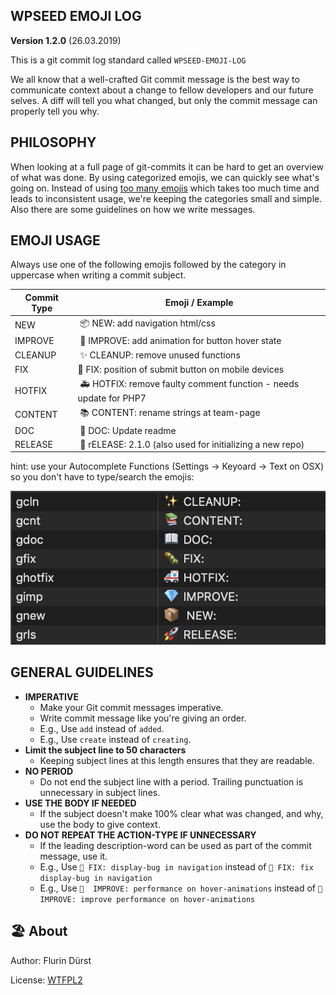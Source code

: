 ## WPSEED EMOJI LOG
**Version 1.2.0** (26.03.2019)

This is a git commit log standard called `WPSEED-EMOJI-LOG`

We all know that a well-crafted Git commit message is the best way to communicate context about a change to fellow developers and our future selves. A diff will tell you what changed, but only the commit message can properly tell you why.

## PHILOSOPHY
When looking at a full page of git-commits it can be hard to get an overview of what was done. By using categorized emojis, we can quickly see what's going on. Instead of using [too many emojis](https://gitmoji.carloscuesta.me/) which takes too much time and leads to inconsistent usage, we're keeping the categories small and simple. Also there are some guidelines on how we write messages.

## EMOJI USAGE
Always use one of the following emojis followed by the category in uppercase when writing a commit subject.

Commit Type | Emoji / Example
----------  | --------------
NEW | 📦  NEW: add navigation html/css
IMPROVE | 💎  IMPROVE: add animation for button hover state
CLEANUP | ✨ CLEANUP: remove unused functions
FIX | 🐛 FIX: position of submit button on mobile devices
HOTFIX | 🚑 HOTFIX: remove faulty comment function - needs update for PHP7
CONTENT | 📚 CONTENT: rename strings at team-page
DOC | 📖 DOC: Update readme
RELEASE | 🚀 rELEASE: 2.1.0 (also used for initializing a new repo)




hint: use your Autocomplete Functions (Settings -> Keyoard -> Text on OSX) so you don't have to type/search the emojis:

<img src="/assets/autocomplete.jpg" with="300">


## GENERAL GUIDELINES
* **IMPERATIVE**
  - Make your Git commit messages imperative.
  - Write commit message like you're giving an order.
  - E.g., Use `add` instead of `added`.
  - E.g., Use `create` instead of `creating`.
* **Limit the subject line to 50 characters**
  - Keeping subject lines at this length ensures that they are readable.
* **NO PERIOD**
  - Do not end the subject line with a period. Trailing punctuation is unnecessary in subject lines.
* **USE THE BODY IF NEEDED**
  - If the subject doesn't make 100% clear what was changed, and why, use the body to give context.
* **DO NOT REPEAT THE ACTION-TYPE IF UNNECESSARY**
  - If the leading description-word can be used as part of the commit message, use it.
  - E.g., Use `🐛 FIX: display-bug in navigation` instead of `🐛 FIX: fix display-bug in navigation`
  - E.g., Use `💎  IMPROVE: performance on hover-animations` instead of `💎  IMPROVE: improve performance on hover-animations`


## 🏖 About
Author: Flurin Dürst

License: [WTFPL2](https://en.wikipedia.org/wiki/WTFPL)
